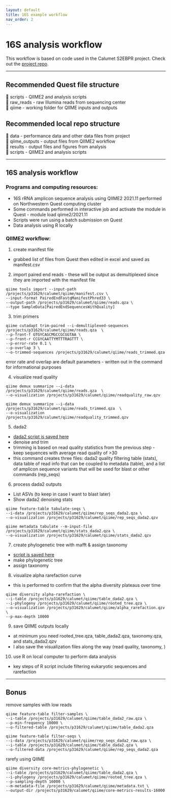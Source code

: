 ```yaml
---
layout: default
title: 16S example workflow
nav_order: 2
---
```


# 16S analysis workflow

This workflow is based on code used in the Calumet S2EBPR project. Check out the [project repo](https://github.com/mckfarm/calumet_s2ebpr).  

---

## Recommended Quest file structure
📁 scripts - QIIME2 and analysis scripts  
📁 raw_reads - raw Illumina reads from sequencing center  
📁 qiime - working folder for QIIME inputs and outputs  

## Recommended local repo structure
📁 data - performance data and other data files from project  
📁 qiime_outputs - output files from QIIME2 workflow  
📁 results - output files and figures from analysis  
📁 scripts - QIIME2 and analysis scripts  

---

## 16S analysis workflow
### Programs and computing resources:
- 16S rRNA amplicon sequence analysis using QIIME2 2021.11 performed on Northwestern Quest computing cluster
- Some commands performed in interactive job and activate the module in Quest - module load qiime2/2021.11
- Scripts were run using a batch submission on Quest
- Data analysis using R locally

### QIIME2 workflow:
1) create manifest file
- grabbed list of files from Quest then edited in excel and saved as manifest.csv

2) import paired end reads - these will be output as demultiplexed since they are imported with the manifest file
```
qiime tools import --input-path /projects/p31629/calumet/qiime/manifest.csv \
--input-format PairedEndFastqManifestPhred33 \
--output-path /projects/p31629/calumet/qiime/reads.qza \
--type SampleData[PairedEndSequencesWithQuality]
```

3) trim primers
```
qiime cutadapt trim-paired --i-demultiplexed-sequences /projects/p31629/calumet/qiime/reads.qza  \
--p-front-f GTGYCAGCMGCCGCGGTAA \
--p-front-r CCGYCAATTYMTTTRAGTTT \
--p-error-rate 0.1 \
--p-overlap 3 \
--o-trimmed-sequences /projects/p31629/calumet/qiime/reads_trimmed.qza
```
error rate and overlap are default parameters - written out in the command for informational purposes


4) visualize read quality
```
qiime demux summarize --i-data /projects/p31629/calumet/qiime/reads.qza  \
--o-visualization /projects/p31629/calumet/qiime/readquality_raw.qzv

qiime demux summarize --i-data /projects/p31629/calumet/qiime/reads_trimmed.qza  \
--o-visualization /projects/p31629/calumet/qiime/readquality_trimmed.qzv
```

5) dada2
- [dada2 script is saved here](https://github.com/mckfarm/library/blob/main/docs/scripts/dada2.sh)
- denoise and trim
- trimming is based on read quality statistics from the previous step - keep sequences with average read quality of >30
- this command creates three files: dada2 quality filtering table (stats), data table of read info that can be coupled to metadata (table), and a list of amplicon sequence variants that will be used for blast or other commands (rep_seqs)


6) process dada2 outputs
- List ASVs (to keep in case I want to blast later)
- Show dada2 denoising stats

```
qiime feature-table tabulate-seqs \
--i-data /projects/p31629/calumet/qiime/rep_seqs_dada2.qza \
--o-visualization /projects/p31629/calumet/qiime/rep_seqs_dada2.qzv

qiime metadata tabulate --m-input-file /projects/p31629/calumet/qiime/stats_dada2.qza \
--o-visualization /projects/p31629/calumet/qiime/stats_dada2.qzv
```

7) create phylogenetic tree with mafft & assign taxonomy
- [script is saved here](https://github.com/mckfarm/library/blob/main/docs/scripts/taxa.sh)
- make phylogenetic tree
- assign taxonomy

8) visualize alpha rarefaction curve
- this is performed to confirm that the alpha diversity plateaus over time
```
qiime diversity alpha-rarefaction \
--i-table /projects/p31629/calumet/qiime/table_dada2.qza \
--i-phylogeny /projects/p31629/calumet/qiime/rooted_tree.qza \
--o-visualization /projects/p31629/calumet/qiime/alpha_rarefaction.qzv \
--p-max-depth 10000
```

9) save QIIME outputs locally
- at minimum you need rooted_tree.qza, table_dada2.qza, taxonomy.qza, and stats_dada2.qzv
- I also save the visualization files along the way (read quality, taxonomy, )

10) use R on local computer to perform data analysis
- key steps of R script include filtering eukaryotic sequences and rarefaction

------------
## Bonus

remove samples with low reads
```
qiime feature-table filter-samples \
--i-table /projects/p31629/calumet/qiime/table_dada2_raw.qza \
--p-min-frequency 10000 \
--o-filtered-table /projects/p31629/calumet/qiime/table_dada2.qza

qiime feature-table filter-seqs \
--i-data /projects/p31629/calumet/qiime/rep_seqs_dada2_raw.qza \
--i-table /projects/p31629/calumet/qiime/table_dada2.qza \
--o-filtered-data /projects/p31629/calumet/qiime/rep_seqs_dada2.qza
```

rarefy using QIIME
```
qiime diversity core-metrics-phylogenetic \
--i-table /projects/p31629/calumet/qiime/table_dada2.qza \
--i-phylogeny /projects/p31629/calumet/qiime/rooted_tree.qza \
--p-sampling-depth 16000 \
--m-metadata-file /projects/p31629/calumet/qiime/metadata.txt \
--output-dir /projects/p31629/calumet/qiime/core-metrics-results-16000
```
